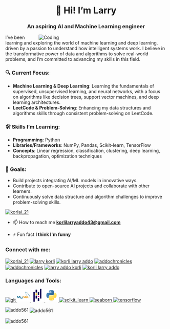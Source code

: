 <h1 align='center'>👋 Hi! I’m Larry</h1>
<h3 align="center">An aspiring AI and Machine Learning engineer</h3>
<img align='right' alt='Coding' width='400' src='https://www.meritas.in/wp-content/uploads/2022/04/AI-ML-sevices.png'>

I’ve been learning and exploring the world of machine learning and deep learning, driven by a passion to understand how intelligent systems work. I believe in the transformative power of data and algorithms to solve real-world problems, and I’m committed to advancing my skills in this field.

### 🔍 Current Focus:
- **Machine Learning & Deep Learning**: Learning the fundamentals of supervised, unsupervised learning, and neural networks, with a focus on algorithms like decision trees, support vector machines, and deep learning architectures.
- **LeetCode & Problem-Solving**: Enhancing my data structures and algorithms skills through consistent problem-solving on LeetCode.

### 🛠️ Skills I’m Learning:
- **Programming**: Python
- **Libraries/Frameworks**: NumPy, Pandas, Scikit-learn, TensorFlow
- **Concepts**: Linear regression, classification, clustering, deep learning, backpropagation, optimization techniques

### 🌱 Goals:
- Build projects integrating AI/ML models in innovative ways.
- Contribute to open-source AI projects and collaborate with other learners.
- Continuously solve data structure and algorithm challenges to improve problem-solving skills.

<p align="left"> <a href="https://twitter.com/korlai_21" target="blank"><img src="https://img.shields.io/twitter/follow/korlai_21?logo=twitter&style=for-the-badge" alt="korlai_21" /></a> </p>

- 📫 How to reach me **korlilarryaddo43@gmail.com**

- ⚡ Fun fact **I think I'm funny**

### Connect with me:
<p align="left">
<a href="https://twitter.com/korlai_21" target="blank"><img align="center" src="https://raw.githubusercontent.com/rahuldkjain/github-profile-readme-generator/master/src/images/icons/Social/twitter.svg" alt="korlai_21" height="30" width="40" /></a>
<a href="https://linkedin.com/in/larry korli" target="blank"><img align="center" src="https://raw.githubusercontent.com/rahuldkjain/github-profile-readme-generator/master/src/images/icons/Social/linked-in-alt.svg" alt="larry korli" height="30" width="40" /></a>
<a href="https://kaggle.com/korli larry addo" target="blank"><img align="center" src="https://raw.githubusercontent.com/rahuldkjain/github-profile-readme-generator/master/src/images/icons/Social/kaggle.svg" alt="korli larry addo" height="30" width="40" /></a>
<a href="https://instagram.com/addochronicles" target="blank"><img align="center" src="https://raw.githubusercontent.com/rahuldkjain/github-profile-readme-generator/master/src/images/icons/Social/instagram.svg" alt="addochronicles" height="30" width="40" /></a>
<a href="https://www.youtube.com/c/addochronicles" target="blank"><img align="center" src="https://raw.githubusercontent.com/rahuldkjain/github-profile-readme-generator/master/src/images/icons/Social/youtube.svg" alt="addochronicles" height="30" width="40" /></a>
<a href="https://www.hackerrank.com/larry addo korli" target="blank"><img align="center" src="https://raw.githubusercontent.com/rahuldkjain/github-profile-readme-generator/master/src/images/icons/Social/hackerrank.svg" alt="larry addo korli" height="30" width="40" /></a>
<a href="https://www.leetcode.com/korli larry addo" target="blank"><img align="center" src="https://raw.githubusercontent.com/rahuldkjain/github-profile-readme-generator/master/src/images/icons/Social/leet-code.svg" alt="korli larry addo" height="30" width="40" /></a>
</p>

### Languages and Tools:
<p align="left"> 
<a href="https://git-scm.com/" target="_blank" rel="noreferrer"> <img src="https://www.vectorlogo.zone/logos/git-scm/git-scm-icon.svg" alt="git" width="40" height="40"/> </a> 
<a href="https://www.mysql.com/" target="_blank" rel="noreferrer"> <img src="https://raw.githubusercontent.com/devicons/devicon/master/icons/mysql/mysql-original-wordmark.svg" alt="mysql" width="40" height="40"/> </a> 
<a href="https://pandas.pydata.org/" target="_blank" rel="noreferrer"> <img src="https://raw.githubusercontent.com/devicons/devicon/2ae2a900d2f041da66e950e4d48052658d850630/icons/pandas/pandas-original.svg" alt="pandas" width="40" height="40"/> </a> 
<a href="https://www.python.org" target="_blank" rel="noreferrer"> <img src="https://raw.githubusercontent.com/devicons/devicon/master/icons/python/python-original.svg" alt="python" width="40" height="40"/> </a> 
<a href="https://scikit-learn.org/" target="_blank" rel="noreferrer"> <img src="https://upload.wikimedia.org/wikipedia/commons/0/05/Scikit_learn_logo_small.svg" alt="scikit_learn" width="40" height="40"/> </a> 
<a href="https://seaborn.pydata.org/" target="_blank" rel="noreferrer"> <img src="https://seaborn.pydata.org/_images/logo-mark-lightbg.svg" alt="seaborn" width="40" height="40"/> </a> 
<a href="https://www.tensorflow.org" target="_blank" rel="noreferrer"> <img src="https://www.vectorlogo.zone/logos/tensorflow/tensorflow-icon.svg" alt="tensorflow" width="40" height="40"/> </a> 
</p>

<p><img align="left" src="https://github-readme-stats.vercel.app/api/top-langs?username=addo561&show_icons=true&locale=en&layout=compact" alt="addo561" /></p>

<p>&nbsp;<img align="center" src="https://github-readme-stats.vercel.app/api?username=addo561&show_icons=true&locale=en" alt="addo561" /></p>

<p><img align="center" src="https://github-readme-streak-stats.herokuapp.com/?user=addo561&" alt="addo561" /></p>
